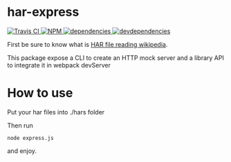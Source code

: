 # har-express

[![Travis CI][travis-ci-image] ][travis-ci-url]
[![NPM][npm-icon] ][npm-url]
[![dependencies][dependencies-image] ][dependencies-url]
[![devdependencies][devdependencies-image] ][devdependencies-url]

[npm-icon]: https://img.shields.io/npm/v/har-express.svg
[npm-url]: https://npmjs.org/package/har-express
[travis-ci-image]: https://travis-ci.com/toutpt/har-express.svg?branch=master
[travis-ci-url]: https://travis-ci.com/toutpt/har-express
[dependencies-image]: https://david-dm.org/toutpt/har-express/status.svg
[dependencies-url]: https://david-dm.org/toutpt/har-express
[devdependencies-image]: https://david-dm.org/toutpt/har-express/dev-status.svg
[devdependencies-url]: https://david-dm.org/toutpt/har-express

First be sure to know what is [HAR file reading wikipedia](https://en.wikipedia.org/wiki/.har).

This package expose a CLI to create an HTTP mock server and a library API to integrate it in webpack devServer


# How to use

Put your har files into ./hars folder

Then run

```
node express.js
```

and enjoy.
